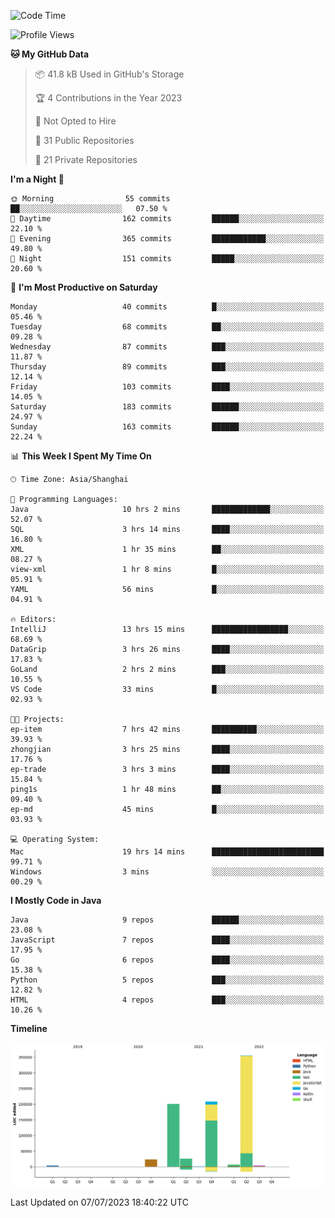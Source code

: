 <!--START_SECTION:waka-->
![Code Time](http://img.shields.io/badge/Code%20Time-1%2C931%20hrs%2048%20mins-blue)

![Profile Views](http://img.shields.io/badge/Profile%20Views-0-blue)

**🐱 My GitHub Data** 

> 📦 41.8 kB Used in GitHub's Storage 
 > 
> 🏆 4 Contributions in the Year 2023
 > 
> 🚫 Not Opted to Hire
 > 
> 📜 31 Public Repositories 
 > 
> 🔑 21 Private Repositories 
 > 
**I'm a Night 🦉** 

```text
🌞 Morning                55 commits          ██░░░░░░░░░░░░░░░░░░░░░░░   07.50 % 
🌆 Daytime                162 commits         ██████░░░░░░░░░░░░░░░░░░░   22.10 % 
🌃 Evening                365 commits         ████████████░░░░░░░░░░░░░   49.80 % 
🌙 Night                  151 commits         █████░░░░░░░░░░░░░░░░░░░░   20.60 % 
```
📅 **I'm Most Productive on Saturday** 

```text
Monday                   40 commits          █░░░░░░░░░░░░░░░░░░░░░░░░   05.46 % 
Tuesday                  68 commits          ██░░░░░░░░░░░░░░░░░░░░░░░   09.28 % 
Wednesday                87 commits          ███░░░░░░░░░░░░░░░░░░░░░░   11.87 % 
Thursday                 89 commits          ███░░░░░░░░░░░░░░░░░░░░░░   12.14 % 
Friday                   103 commits         ████░░░░░░░░░░░░░░░░░░░░░   14.05 % 
Saturday                 183 commits         ██████░░░░░░░░░░░░░░░░░░░   24.97 % 
Sunday                   163 commits         ██████░░░░░░░░░░░░░░░░░░░   22.24 % 
```


📊 **This Week I Spent My Time On** 

```text
🕑︎ Time Zone: Asia/Shanghai

💬 Programming Languages: 
Java                     10 hrs 2 mins       █████████████░░░░░░░░░░░░   52.07 % 
SQL                      3 hrs 14 mins       ████░░░░░░░░░░░░░░░░░░░░░   16.80 % 
XML                      1 hr 35 mins        ██░░░░░░░░░░░░░░░░░░░░░░░   08.27 % 
view-xml                 1 hr 8 mins         █░░░░░░░░░░░░░░░░░░░░░░░░   05.91 % 
YAML                     56 mins             █░░░░░░░░░░░░░░░░░░░░░░░░   04.91 % 

🔥 Editors: 
IntelliJ                 13 hrs 15 mins      █████████████████░░░░░░░░   68.69 % 
DataGrip                 3 hrs 26 mins       ████░░░░░░░░░░░░░░░░░░░░░   17.83 % 
GoLand                   2 hrs 2 mins        ███░░░░░░░░░░░░░░░░░░░░░░   10.55 % 
VS Code                  33 mins             █░░░░░░░░░░░░░░░░░░░░░░░░   02.93 % 

🐱‍💻 Projects: 
ep-item                  7 hrs 42 mins       ██████████░░░░░░░░░░░░░░░   39.93 % 
zhongjian                3 hrs 25 mins       ████░░░░░░░░░░░░░░░░░░░░░   17.76 % 
ep-trade                 3 hrs 3 mins        ████░░░░░░░░░░░░░░░░░░░░░   15.84 % 
ping1s                   1 hr 48 mins        ██░░░░░░░░░░░░░░░░░░░░░░░   09.40 % 
ep-md                    45 mins             █░░░░░░░░░░░░░░░░░░░░░░░░   03.93 % 

💻 Operating System: 
Mac                      19 hrs 14 mins      █████████████████████████   99.71 % 
Windows                  3 mins              ░░░░░░░░░░░░░░░░░░░░░░░░░   00.29 % 
```

**I Mostly Code in Java** 

```text
Java                     9 repos             ██████░░░░░░░░░░░░░░░░░░░   23.08 % 
JavaScript               7 repos             ████░░░░░░░░░░░░░░░░░░░░░   17.95 % 
Go                       6 repos             ████░░░░░░░░░░░░░░░░░░░░░   15.38 % 
Python                   5 repos             ███░░░░░░░░░░░░░░░░░░░░░░   12.82 % 
HTML                     4 repos             ███░░░░░░░░░░░░░░░░░░░░░░   10.26 % 
```



**Timeline**

![Lines of Code chart](https://raw.githubusercontent.com/youtiaoguagua/youtiaoguagua/master/assets/bar_graph.png)


 Last Updated on 07/07/2023 18:40:22 UTC
<!--END_SECTION:waka-->